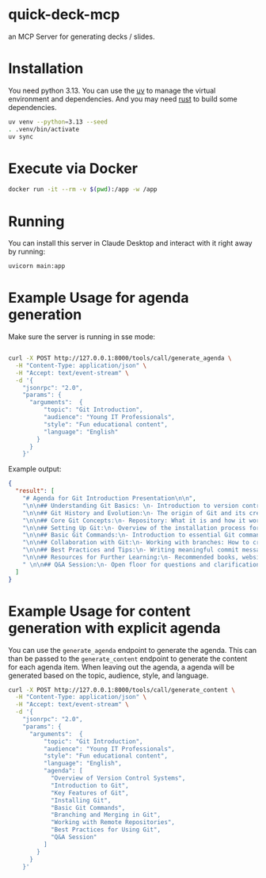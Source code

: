 # quick-deck-mcp
an MCP Server for generating decks / slides.

# Installation
You need python 3.13.
You can use the [uv](https://docs.astral.sh/uv/getting-started/installation/) to manage the virtual environment and dependencies.
And you may need [rust](https://www.rust-lang.org/tools/install) to build some dependencies.
```bash
uv venv --python=3.13 --seed
. .venv/bin/activate
uv sync
```


# Execute via Docker
```bash
docker run -it --rm -v $(pwd):/app -w /app
```

# Running
You can install this server in Claude Desktop and interact with it right away by running:
```bash
uvicorn main:app
```
# Example Usage for agenda generation
Make sure the server is running in sse mode:

```bash

curl -X POST http://127.0.0.1:8000/tools/call/generate_agenda \
  -H "Content-Type: application/json" \
  -H "Accept: text/event-stream" \
  -d '{
    "jsonrpc": "2.0",
    "params": {
      "arguments":  {
          "topic": "Git Introduction",
          "audience": "Young IT Professionals",
          "style": "Fun educational content",
          "language": "English"
        }
      }
    }'
```
Example output:
```json
{
  "result": [
    "# Agenda for Git Introduction Presentation\n\n",
    "\n\n## Understanding Git Basics: \n- Introduction to version control systems.\n- What Git is: Definition and key features.\n- The advantages of using Git for project collaboration.\n\n",
    "\n\n## Git History and Evolution:\n- The origin of Git and its creator, Linus Torvalds.\n- Milestones in Git's development.\n- How Git has become a standard in software development.\n\n",
    "\n\n## Core Git Concepts:\n- Repository: What it is and how it works.\n- Commits, branches, and merges: Basic terminology explained.\n- Local vs. remote repositories and their significance.\n\n",
    "\n\n## Setting Up Git:\n- Overview of the installation process for different operating systems.\n- Configuring Git for first-time users.\n- Creating your first repository: A step-by-step guide.\n\n",
    "\n\n## Basic Git Commands:\n- Introduction to essential Git commands: `git init`, `git clone`, `git add`, and `git commit`.\n- Understanding the Git workflow.\n- Practical examples of using commands in a project setting.\n\n",
    "\n\n## Collaboration with Git:\n- Working with branches: How to create and manage them.\n- Pull requests: What they are and how to use them.\n- Resolving merge conflicts: Tips and techniques.\n\n",
    "\n\n## Best Practices and Tips:\n- Writing meaningful commit messages.\n- Regularly pushing changes: Why it’s important.\n- Staying organized with branches and workflows.\n\n",
    "\n\n## Resources for Further Learning:\n- Recommended books, websites, and tutorials for mastering Git.\n- Communities and forums for support and networking.\n- Opportunities for practical, real-world experience with Git. \n\n",
    " \n\n## Q&A Session:\n- Open floor for questions and clarifications.\n- Discuss common challenges and solutions encountered when using Git."
  ]
}
```

# Example Usage for content generation with explicit agenda
You can use the `generate_agenda` endpoint to generate the agenda. 
This can than be passed to the `generate_content` endpoint to generate the content for each agenda item.
When leaving out the agenda, a agenda will be generated based on the topic, audience, style, and language.

```bash
curl -X POST http://127.0.0.1:8000/tools/call/generate_content \
  -H "Content-Type: application/json" \
  -H "Accept: text/event-stream" \
  -d '{
    "jsonrpc": "2.0",
    "params": {
      "arguments":  {
          "topic": "Git Introduction",
          "audience": "Young IT Professionals",
          "style": "Fun educational content",
          "language": "English",
          "agenda": [
            "Overview of Version Control Systems",
            "Introduction to Git",
            "Key Features of Git",
            "Installing Git",
            "Basic Git Commands",
            "Branching and Merging in Git",
            "Working with Remote Repositories",
            "Best Practices for Using Git",
            "Q&A Session"
          ]
        }
      }
    }'

```